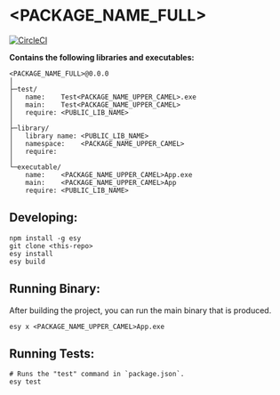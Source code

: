 # <PACKAGE_NAME_FULL>


[![CircleCI](https://circleci.com/gh/yourgithubhandle/<PACKAGE_NAME>/tree/master.svg?style=svg)](https://circleci.com/gh/yourgithubhandle/<PACKAGE_NAME>/tree/master)


**Contains the following libraries and executables:**

```
<PACKAGE_NAME_FULL>@0.0.0
│
├─test/
│   name:    Test<PACKAGE_NAME_UPPER_CAMEL>.exe
│   main:    Test<PACKAGE_NAME_UPPER_CAMEL>
│   require: <PUBLIC_LIB_NAME>
│
├─library/
│   library name: <PUBLIC_LIB_NAME>
│   namespace:    <PACKAGE_NAME_UPPER_CAMEL>
│   require:
│
└─executable/
    name:    <PACKAGE_NAME_UPPER_CAMEL>App.exe
    main:    <PACKAGE_NAME_UPPER_CAMEL>App
    require: <PUBLIC_LIB_NAME>
```

## Developing:

```
npm install -g esy
git clone <this-repo>
esy install
esy build
```

## Running Binary:

After building the project, you can run the main binary that is produced.

```
esy x <PACKAGE_NAME_UPPER_CAMEL>App.exe 
```

## Running Tests:

```
# Runs the "test" command in `package.json`.
esy test
```
